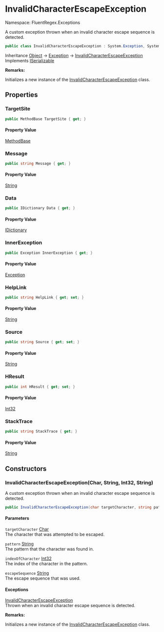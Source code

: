 # InvalidCharacterEscapeException

Namespace: FluentRegex.Exceptions

A custom exception thrown when an invalid character escape sequence is detected.

```csharp
public class InvalidCharacterEscapeException : System.Exception, System.Runtime.Serialization.ISerializable
```

Inheritance [Object](https://docs.microsoft.com/en-us/dotnet/api/system.object) → [Exception](https://docs.microsoft.com/en-us/dotnet/api/system.exception) → [InvalidCharacterEscapeException](./fluentregex.exceptions.invalidcharacterescapeexception.md)<br>
Implements [ISerializable](https://docs.microsoft.com/en-us/dotnet/api/system.runtime.serialization.iserializable)

**Remarks:**

Initializes a new instance of the [InvalidCharacterEscapeException](./fluentregex.exceptions.invalidcharacterescapeexception.md) class.

## Properties

### **TargetSite**

```csharp
public MethodBase TargetSite { get; }
```

#### Property Value

[MethodBase](https://docs.microsoft.com/en-us/dotnet/api/system.reflection.methodbase)<br>

### **Message**

```csharp
public string Message { get; }
```

#### Property Value

[String](https://docs.microsoft.com/en-us/dotnet/api/system.string)<br>

### **Data**

```csharp
public IDictionary Data { get; }
```

#### Property Value

[IDictionary](https://docs.microsoft.com/en-us/dotnet/api/system.collections.idictionary)<br>

### **InnerException**

```csharp
public Exception InnerException { get; }
```

#### Property Value

[Exception](https://docs.microsoft.com/en-us/dotnet/api/system.exception)<br>

### **HelpLink**

```csharp
public string HelpLink { get; set; }
```

#### Property Value

[String](https://docs.microsoft.com/en-us/dotnet/api/system.string)<br>

### **Source**

```csharp
public string Source { get; set; }
```

#### Property Value

[String](https://docs.microsoft.com/en-us/dotnet/api/system.string)<br>

### **HResult**

```csharp
public int HResult { get; set; }
```

#### Property Value

[Int32](https://docs.microsoft.com/en-us/dotnet/api/system.int32)<br>

### **StackTrace**

```csharp
public string StackTrace { get; }
```

#### Property Value

[String](https://docs.microsoft.com/en-us/dotnet/api/system.string)<br>

## Constructors

### **InvalidCharacterEscapeException(Char, String, Int32, String)**

A custom exception thrown when an invalid character escape sequence is detected.

```csharp
public InvalidCharacterEscapeException(char targetCharacter, string pattern, int indexOfCharacter, string escapeSequence)
```

#### Parameters

`targetCharacter` [Char](https://docs.microsoft.com/en-us/dotnet/api/system.char)<br>
The character that was attempted to be escaped.

`pattern` [String](https://docs.microsoft.com/en-us/dotnet/api/system.string)<br>
The pattern that the character was found in.

`indexOfCharacter` [Int32](https://docs.microsoft.com/en-us/dotnet/api/system.int32)<br>
The index of the character in the pattern.

`escapeSequence` [String](https://docs.microsoft.com/en-us/dotnet/api/system.string)<br>
The escape sequence that was used.

#### Exceptions

[InvalidCharacterEscapeException](./fluentregex.exceptions.invalidcharacterescapeexception.md)<br>
Thrown when an invalid character escape sequence is detected.

**Remarks:**

Initializes a new instance of the [InvalidCharacterEscapeException](./fluentregex.exceptions.invalidcharacterescapeexception.md) class.
